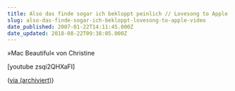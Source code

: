 ```yaml
---
title: Also das finde sogar ich bekloppt peinlich // Lovesong to Apple (Video)
slug: also-das-finde-sogar-ich-bekloppt-lovesong-to-apple-video
date_published: 2007-01-22T14:11:45.000Z
date_updated: 2018-08-22T09:38:05.000Z
---
```


»Mac Beautiful« von Christine

[youtube zsqi2QHXaFI]

([via (archiviert)](http://web.archive.org/web/20070124100052/http://www.mac-essentials.de:80/index.php/mac/article/18714/))

